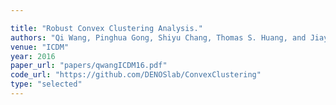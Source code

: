 ```yaml
---

title: "Robust Convex Clustering Analysis."
authors: "Qi Wang, Pinghua Gong, Shiyu Chang, Thomas S. Huang, and Jiayu Zhou"
venue: "ICDM"
year: 2016
paper_url: "papers/qwangICDM16.pdf"
code_url: "https://github.com/DENOSlab/ConvexClustering"
type: "selected"
---
```


